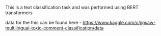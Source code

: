 
This is a text classification task and was performed using BERT transformers


data for the this can be found here - https://www.kaggle.com/c/jigsaw-multilingual-toxic-comment-classification/data
